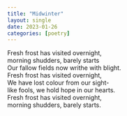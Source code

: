 ```yaml
---
title: "Midwinter"
layout: single
date: 2023-01-26
categories: [poetry]
---
```


Fresh frost has visited overnight,   
morning shudders, barely starts   
Our fallow fields now writhe with blight.   
Fresh frost has visited overnight,   
We have lost colour from our sight-   
like fools, we hold hope in our hearts.   
Fresh frost has visited overnight,   
morning shudders, barely starts.  